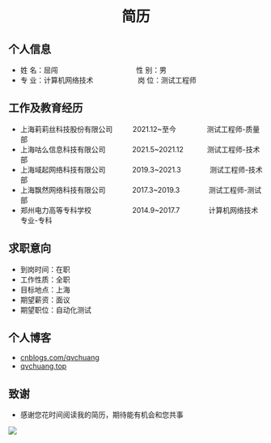  <center>
     <h1>简历</h1>
 </center>
 
## 个人信息 

* 姓 名：屈闯 &ensp;&ensp;&ensp;&ensp;&ensp;&ensp;&ensp;&ensp;&ensp;&ensp;&ensp;&ensp;&ensp;&ensp;&ensp;&ensp;&ensp;&ensp;&ensp;&ensp;&ensp; 性 别：男
* 专 业：计算机网络技术&ensp;&ensp;&ensp;&ensp;&ensp;&ensp;&ensp;&ensp;&ensp;&ensp;&ensp;&ensp; 岗 位：测试工程师

## 工作及教育经历

* 上海莉莉丝科技股份有限公司 &emsp;&emsp;&nbsp;&nbsp;2021.12~至今 &ensp;&ensp;&ensp;&emsp;&emsp;&nbsp; 测试工程师-质量部
* 上海咕么信息科技有限公司   &ensp;&emsp;&emsp;&emsp;2021.5~2021.12 &ensp;&ensp;&ensp;&emsp;&nbsp; 测试工程师-技术部
* 上海域起网络科技有限公司   &ensp;&emsp;&emsp;&emsp;2019.3~2021.3 &ensp;&ensp;&ensp;&emsp;&emsp; 测试工程师-技术部       
* 上海飘然网络科技有限公司   &ensp;&emsp;&emsp;&emsp;2017.3~2019.3 &ensp;&ensp;&ensp;&emsp;&emsp; 测试工程师-测试部         
* 郑州电力高等专科学校 &ensp;&ensp;&ensp;&ensp;&emsp;&emsp;&emsp;&ensp;2014.9~2017.7 &ensp;&emsp;&emsp;&ensp;&ensp; 计算机网络技术专业-专科  

## 求职意向

- 到岗时间：在职
- 工作性质：全职  
- 目标地点：上海  
- 期望薪资：面议  
- 期望职位：自动化测试

## 个人博客

- <a href="https://www.cnblogs.com/qvchuang/ ">cnblogs.com/qvchuang</a> 
- <a href="https://qvchuang.top/ ">qvchuang.top</a> 

## 致谢

- 感谢您花时间阅读我的简历，期待能有机会和您共事

![](https://camo.githubusercontent.com/6a0f76c7f114b2c8300ca379673520e5a898a0241ab216074dd7368354038abe/68747470733a2f2f692e696d6775722e636f6d2f6b644b686778362e676966)



